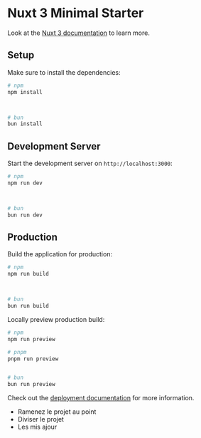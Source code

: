 # Nuxt 3 Minimal Starter

Look at the [Nuxt 3 documentation](https://nuxt.com/docs/getting-started/introduction) to learn more.

## Setup

Make sure to install the dependencies:

```bash
# npm
npm install



# bun
bun install
```

## Development Server

Start the development server on `http://localhost:3000`:

```bash
# npm
npm run dev



# bun
bun run dev
```

## Production

Build the application for production:

```bash
# npm
npm run build



# bun
bun run build
```

Locally preview production build:

```bash
# npm
npm run preview

# pnpm
pnpm run preview


# bun
bun run preview
```

Check out the [deployment documentation](https://nuxt.com/docs/getting-started/deployment) for more information.

- Ramenez le projet au point
- Diviser le projet
- Les mis ajour
